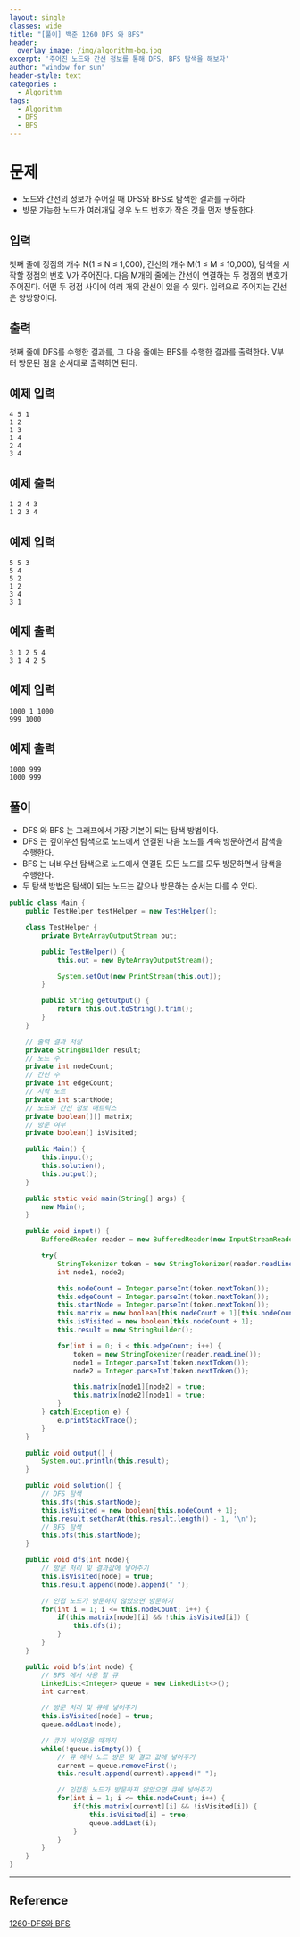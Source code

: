 ```yaml
--- 
layout: single
classes: wide
title: "[풀이] 백준 1260 DFS 와 BFS"
header:
  overlay_image: /img/algorithm-bg.jpg
excerpt: '주어진 노드와 간선 정보를 통해 DFS, BFS 탐색을 해보자'
author: "window_for_sun"
header-style: text
categories :
  - Algorithm
tags:
  - Algorithm
  - DFS
  - BFS
---  
```


# 문제
- 노드와 간선의 정보가 주어질 때 DFS와 BFS로 탐색한 결과를 구하라
- 방문 가능한 노드가 여러개일 경우 노드 번호가 작은 것을 먼저 방문한다.

## 입력
첫째 줄에 정점의 개수 N(1 ≤ N ≤ 1,000), 간선의 개수 M(1 ≤ M ≤ 10,000), 탐색을 시작할 정점의 번호 V가 주어진다. 다음 M개의 줄에는 간선이 연결하는 두 정점의 번호가 주어진다. 어떤 두 정점 사이에 여러 개의 간선이 있을 수 있다. 입력으로 주어지는 간선은 양방향이다.

## 출력
첫째 줄에 DFS를 수행한 결과를, 그 다음 줄에는 BFS를 수행한 결과를 출력한다. V부터 방문된 점을 순서대로 출력하면 된다.

## 예제 입력

```
4 5 1
1 2
1 3
1 4
2 4
3 4
```  

## 예제 출력

```
1 2 4 3
1 2 3 4
```  

## 예제 입력

```
5 5 3
5 4
5 2
1 2
3 4
3 1
```  

## 예제 출력

```
3 1 2 5 4
3 1 4 2 5
```  

## 예제 입력

```
1000 1 1000
999 1000
```  

## 예제 출력

```
1000 999
1000 999
```  

## 풀이
- DFS 와 BFS 는 그래프에서 가장 기본이 되는 탐색 방법이다.
- DFS 는 깊이우선 탐색으로 노드에서 연결된 다음 노드를 계속 방문하면서 탐색을 수행한다.
- BFS 는 너비우선 탐색으로 노드에서 연결된 모든 노드를 모두 방문하면서 탐색을 수행한다.
- 두 탐색 방법은 탐색이 되는 노드는 같으나 방문하는 순서는 다를 수 있다.

```java
public class Main {
    public TestHelper testHelper = new TestHelper();

    class TestHelper {
        private ByteArrayOutputStream out;

        public TestHelper() {
            this.out = new ByteArrayOutputStream();

            System.setOut(new PrintStream(this.out));
        }

        public String getOutput() {
            return this.out.toString().trim();
        }
    }

    // 출력 결과 저장
    private StringBuilder result;
    // 노드 수
    private int nodeCount;
    // 간선 수
    private int edgeCount;
    // 시작 노드
    private int startNode;
    // 노드와 간선 정보 매트릭스
    private boolean[][] matrix;
    // 방문 여부
    private boolean[] isVisited;

    public Main() {
        this.input();
        this.solution();
        this.output();
    }

    public static void main(String[] args) {
        new Main();
    }

    public void input() {
        BufferedReader reader = new BufferedReader(new InputStreamReader(System.in));

        try{
            StringTokenizer token = new StringTokenizer(reader.readLine(), " ");
            int node1, node2;

            this.nodeCount = Integer.parseInt(token.nextToken());
            this.edgeCount = Integer.parseInt(token.nextToken());
            this.startNode = Integer.parseInt(token.nextToken());
            this.matrix = new boolean[this.nodeCount + 1][this.nodeCount + 1];
            this.isVisited = new boolean[this.nodeCount + 1];
            this.result = new StringBuilder();

            for(int i = 0; i < this.edgeCount; i++) {
                token = new StringTokenizer(reader.readLine());
                node1 = Integer.parseInt(token.nextToken());
                node2 = Integer.parseInt(token.nextToken());

                this.matrix[node1][node2] = true;
                this.matrix[node2][node1] = true;
            }
        } catch(Exception e) {
            e.printStackTrace();
        }
    }

    public void output() {
        System.out.println(this.result);
    }

    public void solution() {
        // DFS 탐색
        this.dfs(this.startNode);
        this.isVisited = new boolean[this.nodeCount + 1];
        this.result.setCharAt(this.result.length() - 1, '\n');
        // BFS 탐색
        this.bfs(this.startNode);
    }

    public void dfs(int node){
        // 방문 처리 및 결과값에 넣어주기
        this.isVisited[node] = true;
        this.result.append(node).append(" ");

        // 인접 노드가 방문하지 않았으면 방문하기
        for(int i = 1; i <= this.nodeCount; i++) {
            if(this.matrix[node][i] && !this.isVisited[i]) {
                this.dfs(i);
            }
        }
    }

    public void bfs(int node) {
        // BFS 에서 사용 할 큐
        LinkedList<Integer> queue = new LinkedList<>();
        int current;

        // 방문 처리 및 큐에 넣어주기
        this.isVisited[node] = true;
        queue.addLast(node);

        // 큐가 비어있을 때까지
        while(!queue.isEmpty()) {
            // 큐 에서 노드 방문 및 결고 값에 넣어주기
            current = queue.removeFirst();
            this.result.append(current).append(" ");

            // 인접한 노드가 방문하지 않았으면 큐에 넣어주기
            for(int i = 1; i <= this.nodeCount; i++) {
                if(this.matrix[current][i] && !isVisited[i]) {
                    this.isVisited[i] = true;
                    queue.addLast(i);
                }
            }
        }
    }
}
```  

---
## Reference
[1260-DFS와 BFS](https://www.acmicpc.net/problem/1260)  
